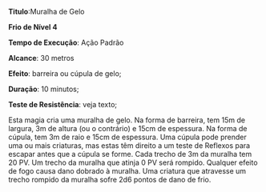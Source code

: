 **Titulo**:Muralha de Gelo

**Frio de Nível 4**

**Tempo de Execução**: Ação Padrão

**Alcance**: 30 metros

**Efeito**: barreira ou cúpula de gelo;

**Duração**: 10 minutos;

**Teste de Resistência**: veja texto;

Esta magia cria uma muralha de gelo. 
Na forma de barreira, tem 15m de largura, 3m de altura (ou o contrário) e 15cm de espessura. 
Na forma de cúpula, tem 3m de raio e 15cm de espessura. Uma cúpula pode prender uma ou mais criaturas, mas estas têm direito a um teste de Reflexos para escapar antes que a cúpula se forme.
Cada trecho de 3m da muralha tem 20 PV. Um trecho da muralha que atinja 0 PV será rompido. Qualquer efeito de fogo causa dano dobrado à muralha. Uma criatura que atravesse um trecho rompido da muralha sofre 2d6 pontos de dano de frio.